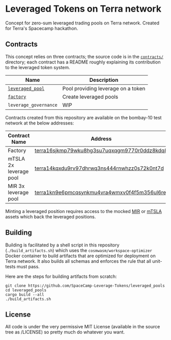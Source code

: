 Leveraged Tokens on Terra network
=================================

Concept for zero-sum leveraged trading pools on Terra network. Created for
Terra's Spacecamp hackathon.

Contracts
---------

This concept relies on three contracts; the source code is in the
[`contracts/`](contracts/) directory; each contract has a README roughly
explaining its contribution to the leveraged token system.

| Name                                               | Description                                  |
| -------------------------------------------------- | -------------------------------------------- |
| [`leveraged_pool`](contracts/leveraged_pool)       | Pool providing leverage on a token           |
| [`factory`](contracts/factory)                     | Create leveraged pools
| `leverage_governance`                              | WIP                                          |

Contracts created from this repository are available on the bombay-10 test
network at the below addresses:

| Contract Name                                      | Address                                  |
| -------------------------------------------------- | -------------------------------------------- |
| Factory                                            | [terra16sjkmp79wku8hg3su7uqxqgm9770r0ddz8kdq8](https://finder.terra.money/bombay-10/address/terra16sjkmp79wku8hg3su7uqxqgm9770r0ddz8kdq8)|
| mTSLA 2x leverage pool                             | [terra14kqxdu9rv97dhrwq3ns444rnwhzz0s72k0nt7d](https://finder.terra.money/bombay-10/address/terra14kqxdu9rv97dhrwq3ns444rnwhzz0s72k0nt7d)|
| MIR 3x leverage pool                               | [terra1kn9e6pmcqsynkmu4vra4wmxv0f4f5m356ul6re](https://finder.terra.money/bombay-10/address/terra1kn9e6pmcqsynkmu4vra4wmxv0f4f5m356ul6re)|

Minting a leveraged position requires access to the mocked
[MIR](https://finder.terra.money/bombay-10/address/terra1k59qq3pxj93arv399l4a90ndewn50gfy8nkcn2)
or
[mTSLA](https://finder.terra.money/bombay-10/address/terra1dsh6lll9av4dqk57juavk6dg4yzh9twhe600z6)
assets which back the leveraged positions.

Building
--------

Building is facilitated by a shell script in this repository
(`./build_artifacts.sh`) which uses the `cosmwasm/workspace-optimizer` Docker
container to build artifacts that are optimized for deployment on Terra network.
It also builds all schemas and enforces the rule that all unit-tests must pass.

Here are the steps for building artifacts from scratch:

```
git clone https://github.com/SpaceCamp-Leverage-Tokens/leveraged_pools
cd leveraged_pools
cargo build --all
./build_artifacts.sh
```

License
-------

All code is under the very permissive MIT License (available in the source tree
as /LICENSE) so pretty much do whatever you want.

